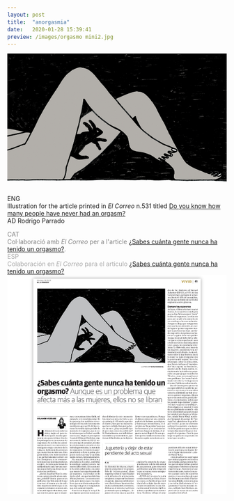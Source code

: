 ```yaml
---
layout: post
title:  "anorgasmia"
date:   2020-01-28 15:39:41
preview: /images/orgasmo mini2.jpg
---
```




![Picture 1](/images/orgasmo.jpg)

<div class="row">

  <div class="column">

  ENG<br>
  Illustration for the article printed in <i> El Correo </i> n.531 titled <a href="https://www.elcorreo.com/vivir/relaciones-humanas/sabes-gente-nunca-20211019142752-ntrc.html">Do you know how many people have never had an orgasm?</a><br>
  AD Rodrigo Parrado<br>



  <font color="#808080">
  CAT<br>
  Col·laboració amb <i> El Correo </i> per a l'article <a href="https://www.elcorreo.com/vivir/relaciones-humanas/sabes-gente-nunca-20211019142752-ntrc.html">¿Sabes cuánta gente nunca ha tenido un orgasmo?</a>.</font><br>



  <font color="#A9A9A9">
  ESP<br>
   Colaboración en <i> El Correo </i> para el articulo <a href="https://www.elcorreo.com/vivir/relaciones-humanas/sabes-gente-nunca-20211019142752-ntrc.html">¿Sabes cuánta gente nunca ha tenido un orgasmo?</a></font><br>

  </div>



<div class="column">

 <img src="/images/orgasmo paper.jpg" alt="drawing">
   </div>
     </div>

